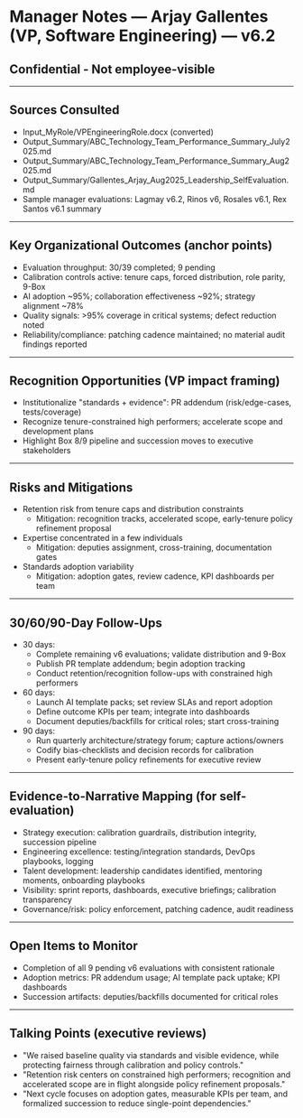 # Manager Notes — Arjay Gallentes (VP, Software Engineering) — v6.2
## Confidential - Not employee-visible

---

## Sources Consulted
- Input_MyRole/VPEngineeringRole.docx (converted)
- Output_Summary/ABC_Technology_Team_Performance_Summary_July2025.md
- Output_Summary/ABC_Technology_Team_Performance_Summary_Aug2025.md
- Output_Summary/Gallentes_Arjay_Aug2025_Leadership_SelfEvaluation.md
- Sample manager evaluations: Lagmay v6.2, Rinos v6, Rosales v6.1, Rex Santos v6.1 summary

---

## Key Organizational Outcomes (anchor points)
- Evaluation throughput: 30/39 completed; 9 pending
- Calibration controls active: tenure caps, forced distribution, role parity, 9-Box
- AI adoption ~95%; collaboration effectiveness ~92%; strategy alignment ~78%
- Quality signals: >95% coverage in critical systems; defect reduction noted
- Reliability/compliance: patching cadence maintained; no material audit findings reported

---

## Recognition Opportunities (VP impact framing)
- Institutionalize "standards + evidence": PR addendum (risk/edge-cases, tests/coverage)
- Recognize tenure-constrained high performers; accelerate scope and development plans
- Highlight Box 8/9 pipeline and succession moves to executive stakeholders

---

## Risks and Mitigations
- Retention risk from tenure caps and distribution constraints
  - Mitigation: recognition tracks, accelerated scope, early-tenure policy refinement proposal
- Expertise concentrated in a few individuals
  - Mitigation: deputies assignment, cross-training, documentation gates
- Standards adoption variability
  - Mitigation: adoption gates, review cadence, KPI dashboards per team

---

## 30/60/90-Day Follow-Ups
- 30 days:
  - Complete remaining v6 evaluations; validate distribution and 9-Box
  - Publish PR template addendum; begin adoption tracking
  - Conduct retention/recognition follow-ups with constrained high performers
- 60 days:
  - Launch AI template packs; set review SLAs and report adoption
  - Define outcome KPIs per team; integrate into dashboards
  - Document deputies/backfills for critical roles; start cross-training
- 90 days:
  - Run quarterly architecture/strategy forum; capture actions/owners
  - Codify bias-checklists and decision records for calibration
  - Present early-tenure policy refinements for executive review

---

## Evidence-to-Narrative Mapping (for self-evaluation)
- Strategy execution: calibration guardrails, distribution integrity, succession pipeline
- Engineering excellence: testing/integration standards, DevOps playbooks, logging
- Talent development: leadership candidates identified, mentoring moments, onboarding playbooks
- Visibility: sprint reports, dashboards, executive briefings; calibration transparency
- Governance/risk: policy enforcement, patching cadence, audit readiness

---

## Open Items to Monitor
- Completion of all 9 pending v6 evaluations with consistent rationale
- Adoption metrics: PR addendum usage; AI template pack uptake; KPI dashboards
- Succession artifacts: deputies/backfills documented for critical roles

---

## Talking Points (executive reviews)
- "We raised baseline quality via standards and visible evidence, while protecting fairness through calibration and policy controls."
- "Retention risk centers on constrained high performers; recognition and accelerated scope are in flight alongside policy refinement proposals."
- "Next cycle focuses on adoption gates, measurable KPIs per team, and formalized succession to reduce single-point dependencies."






